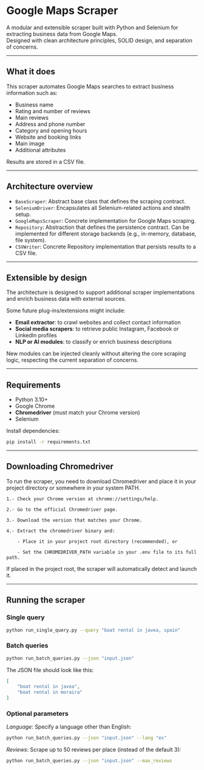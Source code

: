 # Google Maps Scraper

A modular and extensible scraper built with Python and Selenium for extracting business data from Google Maps.  
Designed with clean architecture principles, SOLID design, and separation of concerns.

---

## What it does

This scraper automates Google Maps searches to extract business information such as:

- Business name
- Rating and number of reviews
- Main reviews
- Address and phone number
- Category and opening hours
- Website and booking links
- Main image
- Additional attributes

Results are stored in a CSV file.

---

## Architecture overview

- `BaseScraper`: Abstract base class that defines the scraping contract.
- `SeleniumDriver`: Encapsulates all Selenium-related actions and stealth setup.
- `GoogleMapsScraper`: Concrete implementation for Google Maps scraping.
- `Repository`: Abstraction that defines the persistence contract. Can be implemented for different storage backends (e.g., in-memory, database, file system).
- `CSVWriter`: Concrete Repository implementation that persists results to a CSV file.

---

## Extensible by design

The architecture is designed to support additional scraper implementations and enrich business data with external sources.

Some future plug-ins/extensions might include:

- **Email extractor**: to crawl websites and collect contact information
- **Social media scrapers**: to retrieve public Instagram, Facebook or LinkedIn profiles
- **NLP or AI modules**: to classify or enrich business descriptions

New modules can be injected cleanly without altering the core scraping logic, respecting the current separation of concerns.

---

## Requirements

- Python 3.10+
- Google Chrome
- **Chromedriver** (must match your Chrome version)
- Selenium

Install dependencies:

```bash
pip install -r requirements.txt
```

---

## Downloading Chromedriver

To run the scraper, you need to download Chromedriver and place it in your project directory or somewhere in your system PATH.

    1.- Check your Chrome version at chrome://settings/help.

    2.- Go to the official Chromedriver page.

    3.- Download the version that matches your Chrome.

    4.- Extract the chromedriver binary and:

        - Place it in your project root directory (recommended), or

        - Set the CHROMEDRIVER_PATH variable in your .env file to its full path.

If placed in the project root, the scraper will automatically detect and launch it.

---

## Running the scraper

### Single query

```bash
python run_single_query.py --query "boat rental in javea, spain"
```

### Batch queries

```bash
python run_batch_queries.py --json "input.json"
```

The JSON file should look like this:

```json
[
    "boat rental in javea",
    "boat rental in moraira"
]
```

### Optional parameters
*Language*: Specify a language other than English:

```bash
python run_batch_queries.py --json "input.json" --lang "es"
```

*Reviews*: Scrape up to 50 reviews per place (instead of the default 3):

```bash
python run_batch_queries.py --json "input.json" --max_reviews
```
